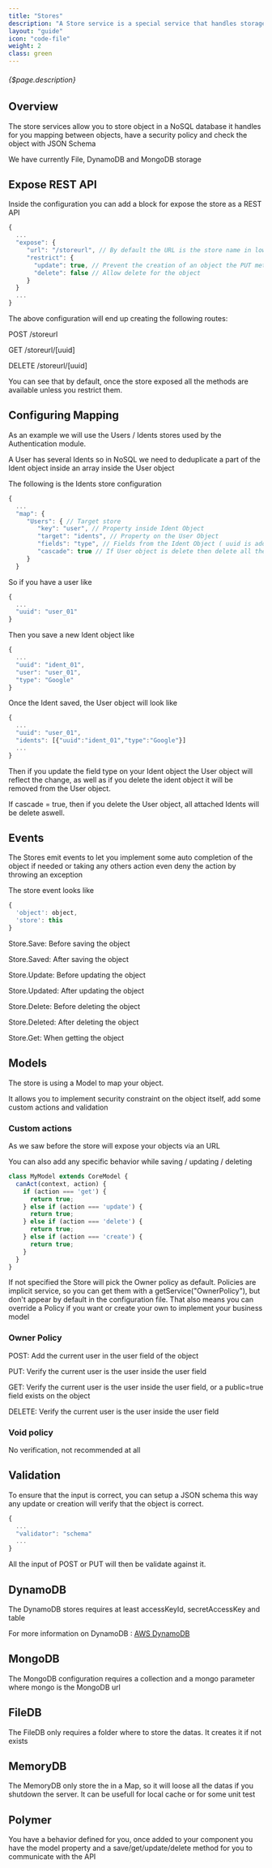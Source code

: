 ```yaml
---
title: "Stores"
description: "A Store service is a special service that handles storage for JSON objects"
layout: "guide"
icon: "code-file"
weight: 2
class: green
---
```


###### {$page.description}

<article id="1">

## Overview

The store services allow you to store object in a NoSQL database it handles for you mapping between objects, have a security policy and check the object with JSON Schema

We have currently File, DynamoDB and MongoDB storage

## Expose REST API

Inside the configuration you can add a block for expose the store as a REST API

```javascript
{
  ...
  "expose": {
     "url": "/storeurl", // By default the URL is the store name in lower case
     "restrict": {
       "update": true, // Prevent the creation of an object the PUT method wont be exposed
       "delete": false // Allow delete for the object
     }
  }
  ...
}
```

The above configuration will end up creating the following routes:

POST /storeurl

GET /storeurl/[uuid]

DELETE /storeurl/[uuid]

You can see that by default, once the store exposed all the methods are available unless you restrict them.

## Configuring Mapping

As an example we will use the Users / Idents stores used by the Authentication module.

A User has several Idents so in NoSQL we need to deduplicate a part of the Ident object inside an array inside the User object

The following is the Idents store configuration
```javascript
{
  ...
  "map": {
     "Users": { // Target store
        "key": "user", // Property inside Ident Object
        "target": "idents", // Property on the User Object
        "fields": "type", // Fields from the Ident Object ( uuid is added by default )
        "cascade": true // If User object is delete then delete all the linked Idents
     }
  }
```

So if you have a user like 

```javascript
{
  ...
  "uuid": "user_01"
}
```

Then you save a new Ident object like

```javascript
{
  ...
  "uuid": "ident_01",
  "user": "user_01",
  "type": "Google"
}
```

Once the Ident saved, the User object will look like

```javascript
{
  ...
  "uuid": "user_01",
  "idents": [{"uuid":"ident_01","type":"Google"}]
  ...
}
```

Then if you update the field type on your Ident object the User object will reflect the change, as well as if you delete the ident object it will be removed from the User object.

If cascade = true, then if you delete the User object, all attached Idents will be delete aswell.

</article>

<article id="2">

## Events

The Stores emit events to let you implement some auto completion of the object if needed or taking any others action even deny the action by throwing an exception

The store event looks like 

```javascript
{
  'object': object,
  'store': this
}
```

Store.Save: Before saving the object

Store.Saved: After saving the object

Store.Update: Before updating the object

Store.Updated: After updating the object

Store.Delete: Before deleting the object

Store.Deleted: After deleting the object

Store.Get: When getting the object

</article>

<article id="4">

## Models

The store is using a Model to map your object.

It allows you to implement security constraint on the object itself, add some custom actions and validation

### Custom actions

As we saw before the store will expose your objects via an URL

You can also add any specific behavior while saving / updating / deleting

```javascript
class MyModel extends CoreModel {
  canAct(context, action) {
    if (action === 'get') {
      return true;
    } else if (action === 'update') {
      return true;
    } else if (action === 'delete') {
      return true;
    } else if (action === 'create') {
      return true;
    }
  }
}
```



If not specified the Store will pick the Owner policy as default.
Policies are implicit service, so you can get them with a getService("OwnerPolicy"), but don't appear by default in the configuration file. That also means you can override a Policy if you want or create your own to implement your business model

### Owner Policy

POST: Add the current user in the user field of the object

PUT: Verify the current user is the user inside the user field

GET: Verify the current user is the user inside the user field, or a public=true field exists on the object

DELETE: Verify the current user is the user inside the user field

### Void policy

No verification, not recommended at all

## Validation

To ensure that the input is correct, you can setup a JSON schema this way any update or creation will verify that the object is correct.

```javascript
{
  ...
  "validator": "schema"
  ...
}
```

All the input of POST or PUT will then be validate against it.

</article>

<article id="5">

## DynamoDB

The DynamoDB stores requires at least accessKeyId, secretAccessKey and table

For more information on DynamoDB : [AWS DynamoDB](https://aws.amazon.com/dynamodb/)

</article>

<article id="6">

## MongoDB

The MongoDB configuration requires a collection and a mongo parameter where mongo is the MongoDB url

</article>

<article id="7">

## FileDB

The FileDB only requires a folder where to store the datas. It creates it if not exists

</article>


<article id="7">

## MemoryDB

The MemoryDB only store the in a Map, so it will loose all the datas if you shutdown the server. It can be usefull for local cache or for some unit test

</article>

<article id="8">

## Polymer

You have a behavior defined for you, once added to your component you have the model property and a save/get/update/delete method for you to communicate with the API

</article>
